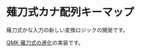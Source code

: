 # 薙刀式カナ配列キーマップ

薙刀式かな入力の新しい変換ロジックの開発です。

[QMK 薙刀式の進化](https://eswai.hatenablog.com/entry/2023/06/26/083617)の実装です。
